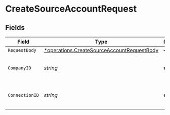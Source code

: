 # CreateSourceAccountRequest


## Fields

| Field                                                                                                          | Type                                                                                                           | Required                                                                                                       | Description                                                                                                    | Example                                                                                                        |
| -------------------------------------------------------------------------------------------------------------- | -------------------------------------------------------------------------------------------------------------- | -------------------------------------------------------------------------------------------------------------- | -------------------------------------------------------------------------------------------------------------- | -------------------------------------------------------------------------------------------------------------- |
| `RequestBody`                                                                                                  | [*operations.CreateSourceAccountRequestBody](../../../pkg/models/operations/createsourceaccountrequestbody.md) | :heavy_minus_sign:                                                                                             | N/A                                                                                                            |                                                                                                                |
| `CompanyID`                                                                                                    | *string*                                                                                                       | :heavy_check_mark:                                                                                             | Unique identifier for a company.                                                                               | 8a210b68-6988-11ed-a1eb-0242ac120002                                                                           |
| `ConnectionID`                                                                                                 | *string*                                                                                                       | :heavy_check_mark:                                                                                             | Unique identifier for a connection.                                                                            | 2e9d2c44-f675-40ba-8049-353bfcb5e171                                                                           |